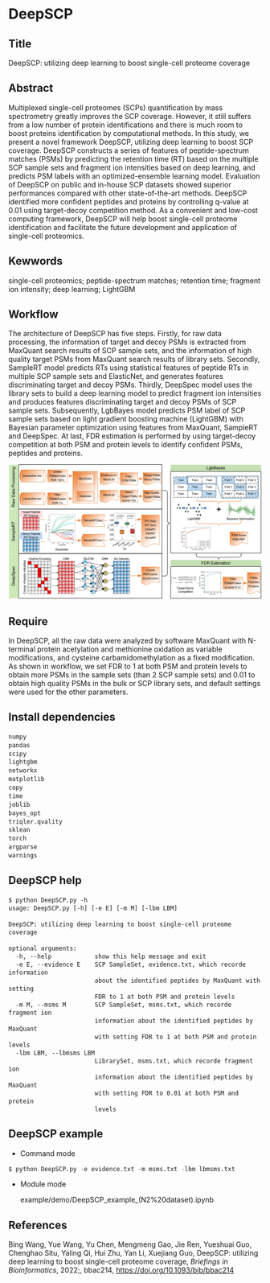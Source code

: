 # DeepSCP

## Title

DeepSCP: utilizing deep learning to boost single-cell proteome coverage



## Abstract

Multiplexed single-cell proteomes (SCPs) quantification by mass spectrometry greatly improves the SCP coverage. However, it still suffers from a low number of protein identifications and there is much room to boost proteins identification by computational methods. In this study, we present a novel framework DeepSCP, utilizing deep learning to boost SCP coverage. DeepSCP constructs a series of features of peptide-spectrum matches (PSMs) by predicting the retention time (RT) based on the multiple SCP sample sets and fragment ion intensities based on deep learning, and predicts PSM labels with an optimized-ensemble learning model. Evaluation of DeepSCP on public and in-house SCP datasets showed superior performances compared with other state-of-the-art methods. DeepSCP identified more confident peptides and proteins by controlling q-value at 0.01 using target-decoy competition method. As a convenient and low-cost computing framework, DeepSCP will help boost single-cell proteome identification and facilitate the future development and application of single-cell proteomics.



 ## Kewwords

single-cell proteomics; peptide-spectrum matches; retention time; fragment ion intensity; deep learning; LightGBM



## Workflow

The architecture of DeepSCP has five steps. Firstly, for raw data processing, the information of target and decoy PSMs is extracted from MaxQuant search results of SCP sample sets, and the information of high quality target PSMs from MaxQuant search results of library sets. Secondly, SampleRT model predicts RTs using statistical features of peptide RTs in multiple SCP sample sets and ElasticNet, and generates features discriminating target and decoy PSMs. Thirdly, DeepSpec model uses the library sets to build a deep learning model to predict fragment ion intensities and produces features discriminating target and decoy PSMs of SCP sample sets. Subsequently, LgbBayes model predicts PSM label of SCP sample sets based on light gradient boosting machine (LightGBM)  with Bayesian parameter optimization using features from MaxQuant, SampleRT and DeepSpec. At last, FDR estimation is performed by using target-decoy competition at both PSM and protein levels to identify confident PSMs, peptides and proteins.

<img src="Figure1.jpg">



## Require

In DeepSCP, all the raw data were analyzed by software MaxQuant with N-terminal protein acetylation and methionine oxidation as variable modifications, and cysteine carbamidomethylation as a fixed modification. As shown in workflow, we set FDR to 1 at both PSM and protein levels to obtain more PSMs in the sample sets (than 2 SCP sample sets) and 0.01 to obtain high quality PSMs in the bulk or SCP library sets, and default settings were used for the other parameters.



## Install dependencies

```python
numpy
pandas
scipy
lightgbm
networkx
matplotlib
copy
time
joblib
bayes_opt
triqler.qvality
sklean
torch
argparse
warnings
```



## DeepSCP help

```pyhton
$ python DeepSCP.py -h
usage: DeepSCP.py [-h] [-e E] [-m M] [-lbm LBM]

DeepSCP: utilizing deep learning to boost single-cell proteome coverage

optional arguments:
  -h, --help            show this help message and exit
  -e E, --evidence E    SCP SampleSet, evidence.txt, which recorde information
                        about the identified peptides by MaxQuant with setting
                        FDR to 1 at both PSM and protein levels
  -m M, --msms M        SCP SampleSet, msms.txt, which recorde fragment ion
                        information about the identified peptides by MaxQuant
                        with setting FDR to 1 at both PSM and protein levels
  -lbm LBM, --lbmsms LBM
                        LibrarySet, msms.txt, which recorde fragment ion
                        information about the identified peptides by MaxQuant
                        with setting FDR to 0.01 at both PSM and protein
                        levels

```

## DeepSCP example

- Command mode

```python
$ python DeepSCP.py -e evidence.txt -m msms.txt -lbm lbmsms.txt
```

- Module mode

  example/demo/DeepSCP_example_(N2%20dataset).ipynb

## References

Bing Wang, Yue Wang, Yu Chen, Mengmeng Gao, Jie Ren, Yueshuai Guo, Chenghao Situ, Yaling Qi, Hui Zhu, Yan Li, Xuejiang Guo, DeepSCP: utilizing deep learning to boost single-cell proteome coverage, *Briefings in Bioinformatics*, 2022;, bbac214, https://doi.org/10.1093/bib/bbac214

